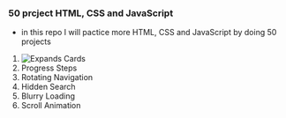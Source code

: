 ### 50 prcject HTML, CSS and JavaScript

- in this repo I will pactice more HTML, CSS and JavaScript by doing 50 projects

1. ![Expands Cards](https://github.com/sayedhany/50-project-HTML-CSS-and-JavaScript/tree/main/01-expanding-cards)
2. Progress Steps
3. Rotating Navigation
4. Hidden Search
5. Blurry Loading
6. Scroll Animation
